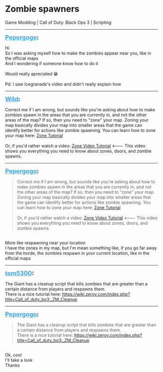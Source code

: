 # Zombie spawners
Game Modding | Call of Duty: Black Ops 3 | Scripting

---
<strong style="font-size: 1.4em;"><span style="text-decoration: underline;text-decoration-color: #34a7f9;"><span style="color:#34a7f9;">Pepergogo</span></span>:</strong>

<p>Hi<br />So I was asking myself how to make the zombies appear near you, like in the official maps<br />And I wondering if someone know how to do it<br /><br />Would really apreciated &#128513;<br /><br />Pd: I saw Icegranade&#39;s video and didn&#39;t really explain how</p>

---
<strong style="font-size: 1.4em;"><span style="text-decoration: underline;text-decoration-color: #34a7f9;"><span style="color:#34a7f9;">Wild</span></span>:</strong>

<p>Correct me if I am wrong, but sounds like you&#39;re asking about how to make zombies spawn in the areas that you are currently in, and not the other areas of the map? If so, then you need to &quot;zone&quot; your map. Zoning your map basically divides your map into smaller areas that the game can identify better for actions like zombie spawning. You can learn how to zone your map here: <a href="https://wiki.modme.co/wiki/black_ops_3/basics/Setting-up-zones.html">Zone Tutorial</a><br /><br />Or, if you&#39;d rather watch a video: <a href="https://www.youtube.com/watch?v=Ht1bu0zBqWA">Zone Video Tutorial</a> &lt;--- This video shows you everything you need to know about zones, doors, and zombie spawns.</p>

---
<strong style="font-size: 1.4em;"><span style="text-decoration: underline;text-decoration-color: #34a7f9;"><span style="color:#34a7f9;">Pepergogo</span></span>:</strong>

<p><blockquote>Correct me if I am wrong, but sounds like you&#39;re asking about how to make zombies spawn in the areas that you are currently in, and not the other areas of the map? If so, then you need to &quot;zone&quot; your map. Zoning your map basically divides your map into smaller areas that the game can identify better for actions like zombie spawning. You can learn how to zone your map here: <a href="https://wiki.modme.co/wiki/black_ops_3/basics/Setting-up-zones.html">Zone Tutorial</a><br /><br />Or, if you&#39;d rather watch a video: <a href="https://www.youtube.com/watch?v=Ht1bu0zBqWA">Zone Video Tutorial</a> &lt;--- This video shows you everything you need to know about zones, doors, and zombie spawns.<br /></blockquote><br />More like respawning near your location<br />I have the zones in my map, but I&#39;m mean something like, if you go far away from the horde, the zombies respawn in your current location, like in the official maps</p>

---
<strong style="font-size: 1.4em;"><span style="text-decoration: underline;text-decoration-color: #34a7f9;"><span style="color:#34a7f9;">tom5300</span></span>:</strong>

<p>The Giant has a cleanup script that kills zombies that are greater than a certain distance from players and respawns them.<br />There is a nice tutorial here: <a href="https://wiki.zeroy.com/index.php?title=Call_of_duty_bo3:_ZM_Cleanup">https://wiki.zeroy.com/index.php?title=Call_of_duty_bo3:_ZM_Cleanup</a></p>

---
<strong style="font-size: 1.4em;"><span style="text-decoration: underline;text-decoration-color: #34a7f9;"><span style="color:#34a7f9;">Pepergogo</span></span>:</strong>

<p><blockquote>The Giant has a cleanup script that kills zombies that are greater than a certain distance from players and respawns them.<br />There is a nice tutorial here: <a href="https://wiki.zeroy.com/index.php?title=Call_of_duty_bo3:_ZM_Cleanup">https://wiki.zeroy.com/index.php?title=Call_of_duty_bo3:_ZM_Cleanup</a><br /></blockquote><br />Ok, cool<br />I&#39;ll take a look<br />Thanks</p>
